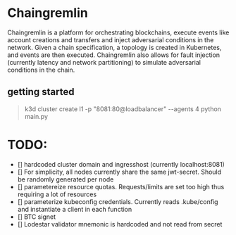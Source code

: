 # Chaingremlin 

Chaingremlin is a platform for orchestrating blockchains, execute events like account creations and transfers and inject adversarial conditions in the network. Given a chain specification, a topology is created in Kubernetes, and events are then executed. Chaingremlin also allows for fault injection (currently latency and network partitioning) to simulate adversarial conditions in the chain.


## getting started
> k3d cluster create l1 -p "8081:80@loadbalancer" --agents 4 
> python main.py

# TODO: 
- [] hardcoded cluster domain and ingresshost (currently localhost:8081)
- [] For simplicity, all nodes currently share the same jwt-secret. Should be randomly generated per node
- [] parametereize resource quotas. Requests/limits are set too high thus requiring a lot of resources
- [] parameterize kubeconfig credentials. Currently reads .kube/config and instantiate a client in each function
- [] BTC signet
- [] Lodestar validator mnemonic is hardcoded and not read from secret

